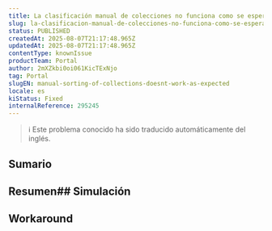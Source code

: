 ```yaml
---
title: La clasificación manual de colecciones no funciona como se esperaba
slug: la-clasificacion-manual-de-colecciones-no-funciona-como-se-esperaba
status: PUBLISHED
createdAt: 2025-08-07T21:17:48.965Z
updatedAt: 2025-08-07T21:17:48.965Z
contentType: knownIssue
productTeam: Portal
author: 2mXZkbi0oi061KicTExNjo
tag: Portal
slugEN: manual-sorting-of-collections-doesnt-work-as-expected
locale: es
kiStatus: Fixed
internalReference: 295245
---
```


>ℹ️ Este problema conocido ha sido traducido automáticamente del inglés.

## Sumario

## **Resumen**## Simulación

## Workaround

